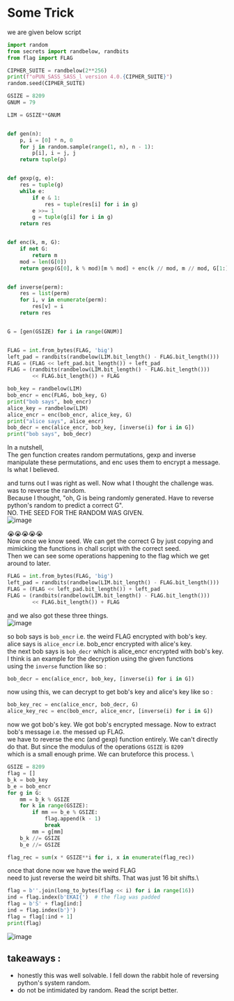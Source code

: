 # Some Trick

we are given below script 
```python
import random
from secrets import randbelow, randbits
from flag import FLAG

CIPHER_SUITE = randbelow(2**256)
print(f"oPUN_SASS_SASS_l version 4.0.{CIPHER_SUITE}")
random.seed(CIPHER_SUITE)

GSIZE = 8209
GNUM = 79

LIM = GSIZE**GNUM


def gen(n):
    p, i = [0] * n, 0
    for j in random.sample(range(1, n), n - 1):
        p[i], i = j, j
    return tuple(p)


def gexp(g, e):
    res = tuple(g)
    while e:
        if e & 1:
            res = tuple(res[i] for i in g)
        e >>= 1
        g = tuple(g[i] for i in g)
    return res


def enc(k, m, G):
    if not G:
        return m
    mod = len(G[0])
    return gexp(G[0], k % mod)[m % mod] + enc(k // mod, m // mod, G[1:]) * mod


def inverse(perm):
    res = list(perm)
    for i, v in enumerate(perm):
        res[v] = i
    return res


G = [gen(GSIZE) for i in range(GNUM)]


FLAG = int.from_bytes(FLAG, 'big')
left_pad = randbits(randbelow(LIM.bit_length() - FLAG.bit_length()))
FLAG = (FLAG << left_pad.bit_length()) + left_pad
FLAG = (randbits(randbelow(LIM.bit_length() - FLAG.bit_length()))
        << FLAG.bit_length()) + FLAG

bob_key = randbelow(LIM)
bob_encr = enc(FLAG, bob_key, G)
print("bob says", bob_encr)
alice_key = randbelow(LIM)
alice_encr = enc(bob_encr, alice_key, G)
print("alice says", alice_encr)
bob_decr = enc(alice_encr, bob_key, [inverse(i) for i in G])
print("bob says", bob_decr)

```

In a nutshell, \
The gen function creates random permutations, gexp and inverse manipulate these permutations, and enc uses them to encrypt a message. \
Is what I believed.

and turns out I was right as well. Now what I thought the challenge was. was to reverse the random. \
Because I thought, "oh, G is being randomly generated. Have to reverse python's random to predict a correct G". \
NO. THE SEED FOR THE RANDOM WAS GIVEN. \
![image](https://github.com/user-attachments/assets/4e52a064-aeac-4ae7-9782-c8ff8fb11c9c)

:sob::sob::sob::sob::sob: \
Now once we know seed. We can get the correct G by just copying and mimicking the functions in chall script with the correct seed. \
Then we can see some operations happening to the flag which we get around to later.
```python
FLAG = int.from_bytes(FLAG, 'big')
left_pad = randbits(randbelow(LIM.bit_length() - FLAG.bit_length()))
FLAG = (FLAG << left_pad.bit_length()) + left_pad
FLAG = (randbits(randbelow(LIM.bit_length() - FLAG.bit_length()))
        << FLAG.bit_length()) + FLAG
```

and we also got these three things. \
![image](https://github.com/user-attachments/assets/ade91c9d-8169-434d-9e42-4a9912c1c65f)

so bob says  is `bob_encr` i.e. the weird FLAG encrypted with bob's key. \
alice says is `alice_encr` i.e. bob_encr encrypted with alice's key. \
the next bob says is `bob_decr` which is alice_encr encrypted with bob's key. I think is an example for the decryption using the given functions \
using the `inverse` function like so :
```python
bob_decr = enc(alice_encr, bob_key, [inverse(i) for i in G])
```

now using this, we can decrypt to get bob's key and alice's key like so : 
```python
bob_key_rec = enc(alice_encr, bob_decr, G)
alice_key_rec = enc(bob_encr, alice_encr, [inverse(i) for i in G])
```
now we got bob's key. We got bob's encrypted message. Now to extract bob's message i.e. the messed up FLAG. \
we have to reverse the enc (and gexp) function entirely. We can't directly do that. But since the modulus of the operations `GSIZE` is `8209` \
which is a small enough prime. We can bruteforce this process. \

```python
GSIZE = 8209
flag = []
b_k = bob_key
b_e = bob_encr
for g in G:
    mm = b_k % GSIZE
    for k in range(GSIZE):
        if mm == b_e % GSIZE:
            flag.append(k - 1)
            break
        mm = g[mm]
    b_k //= GSIZE
    b_e //= GSIZE

flag_rec = sum(x * GSIZE**i for i, x in enumerate(flag_rec))
```

once that done now we have the weird FLAG \
need to just reverse the weird bit shifts. That was just 16 bit shifts.\
```python
flag = b''.join(long_to_bytes(flag << i) for i in range(16))
ind = flag.index(b'EKAI{')  # the flag was padded  
flag = b'S' + flag[ind:]
ind = flag.index(b'}')
flag = flag[:ind + 1]
print(flag)
```

![image](https://github.com/user-attachments/assets/f0439c6e-19fd-4b08-8f10-efc07942a395)


## takeaways : 
- honestly this was well solvable. I fell down the rabbit hole of reversing python's system random.
- do not be intimidated by random. Read the script better.

